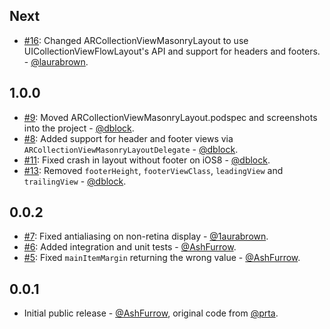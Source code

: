 Next
----
- [#16](https://github.com/AshFurrow/ARCollectionViewMasonryLayout/pull/16): Changed ARCollectionViewMasonryLayout to use UICollectionViewFlowLayout's API and support for headers and footers. - [@laurabrown](https://github.com/1aurabrown).

1.0.0
----

- [#9](https://github.com/AshFurrow/ARCollectionViewMasonryLayout/pull/9): Moved ARCollectionViewMasonryLayout.podspec and screenshots into the project - [@dblock](https://github.com/dblock).
- [#8](https://github.com/AshFurrow/ARCollectionViewMasonryLayout/issues/8): Added support for header and footer views via `ARCollectionViewMasonryLayoutDelegate` - [@dblock](https://github.com/dblock).
- [#11](https://github.com/AshFurrow/ARCollectionViewMasonryLayout/issues/11): Fixed crash in layout without footer on iOS8 - [@dblock](https://github.com/dblock).
- [#13](https://github.com/AshFurrow/ARCollectionViewMasonryLayout/pull/13): Removed `footerHeight`, `footerViewClass`, `leadingView` and `trailingView`  - [@dblock](https://github.com/dblock).

0.0.2
-----

- [#7](https://github.com/AshFurrow/ARCollectionViewMasonryLayout/pull/7): Fixed antialiasing on non-retina display - [@1aurabrown](https://github.com/1aurabrown).
- [#6](https://github.com/AshFurrow/ARCollectionViewMasonryLayout/pull/6): Added integration and unit tests - [@AshFurrow](https://github.com/AshFurrow).
- [#5](https://github.com/AshFurrow/ARCollectionViewMasonryLayout/issues/5): Fixed `mainItemMargin` returning the wrong value - [@AshFurrow](https://github.com/AshFurrow).

0.0.1
-----

- Initial public release - [@AshFurrow](https://github.com/AshFurrow), original code from [@prta](https://github.com/orta).
